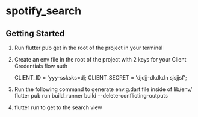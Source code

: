# spotify_search


## Getting Started
1. Run flutter pub get in the root of the project in your terminal 

2.  Create an env file in the root of the project with 2 keys for your Client Credentials flow auth

    CLIENT_ID = 'yyy-ssksks=dj;
    CLIENT_SECRET = 'djdjj-dkdkdn sjsjjsf'; 

3. Run the following command to generate env.g.dart file inside of lib/env/
    flutter pub run build_runner build --delete-conflicting-outputs
4. flutter run to get to the search view 
